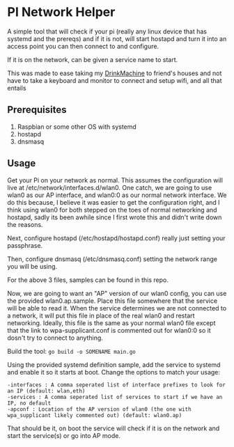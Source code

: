 # PI Network Helper

A simple tool that will check if your pi (really any linux device that has systemd and the prereqs) and if it is not, will start hostapd and turn it into an access point you can then connect to and configure.

If it is on the network, can be given a service name to start.

This was made to ease taking my [DrinkMachine](https://github.com/neophenix/drinkmachine) to friend's houses and not have to take a keyboard and monitor to connect and setup wifi, and all that entails

## Prerequisites

1. Raspbian or some other OS with systemd
1. hostapd
1. dnsmasq

## Usage

Get your Pi on your network as normal.  This assumes the configuration will live at /etc/network/interfaces.d/wlan0.  One catch, we are going to use wlan0 as our AP interface, and wlan0:0 as our normal network interface.  We do this because, I believe it was easier to get the configuration right, and I think using wlan0 for both stepped on the toes of normal networking and hostapd, sadly its been awhile since I first wrote this and didn't write down the reasons.

Next, configure hostapd (/etc/hostapd/hostapd.conf) really just setting your passphrase.

Then, configure dnsmasq (/etc/dnsmasq.conf) setting the network range you will be using.

For the above 3 files, samples can be found in this repo.

Now, we are going to want an "AP" version of our wlan0 config, you can use the provided wlan0.ap.sample.  Place this file somewhere that the service will be able to read it.  When the service determines we are not connected to a network, it will put this file in place of the real wlan0 and restart networking.  Ideally, this file is the same as your normal wlan0 file except that the link to wpa-supplicant.conf is commented out for wlan0:0 so it dosn't try to connect to anything.

Build the tool: ```go build -o SOMENAME main.go```

Using the provided systemd definition sample, add the service to systemd and enable it so it starts at boot.  Change the options to match your usage:

```
-interfaces : A comma seperated list of interface prefixes to look for an IP (default: wlan,eth)
-services : A comma seperated list of services to start if we have an IP, no default
-apconf : Location of the AP version of wlan0 (the one with wpa_supplicant likely commented out) (default: wlan0.ap)
```

That should be it, on boot the service will check if it is on the network and start the service(s) or go into AP mode.
